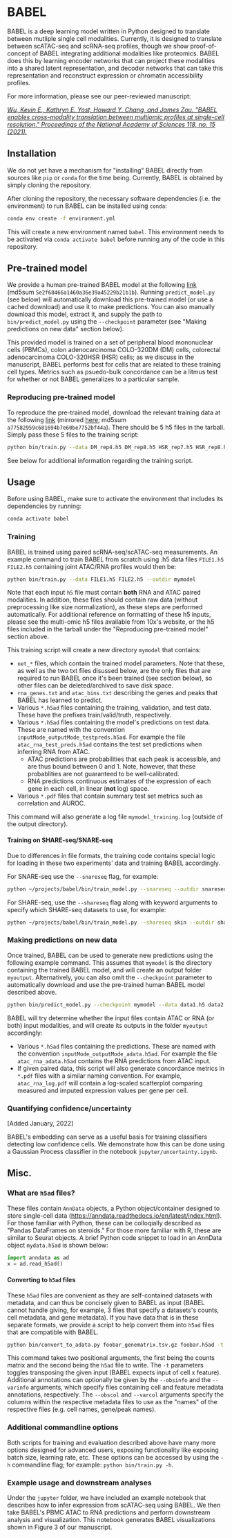 # BABEL

BABEL is a deep learning model written in Python designed to translate between mutliple single cell modalities. Currently, it is designed to translate between scATAC-seq and scRNA-seq profiles, though we show proof-of-concept of BABEL integrating additional modalities like proteomics. BABEL does this by learning encoder networks that can project these modalities into a shared latent representation, and decoder networks that can take this representation and reconstruct expression or chromatin accessibility profiles.

For more information, please see our peer-reviewed manuscript:

*[Wu, Kevin E., Kathryn E. Yost, Howard Y. Chang, and James Zou. "BABEL enables cross-modality translation between multiomic profiles at single-cell resolution." Proceedings of the National Academy of Sciences 118, no. 15 (2021).](https://doi.org/10.1073/pnas.2023070118)*

## Installation

We do not yet have a mechanism for "installing" BABEL directly from sources like `pip` or `conda` for the time being. Currently, BABEL is obtained by simply cloning the repository.

After cloning the repository, the necessary software dependencies (i.e. the environment) to run BABEL can be installed using `conda`:

```bash
conda env create -f environment.yml
```
This will create a new environment named `babel`. This environment needs to be activated via `conda activate babel` before running any of the code in this repository.

## Pre-trained model
We provide a human pre-trained BABEL model at the following [link](https://drive.google.com/file/d/1uJDbiDrBb5M0d9I5hjj2Ext-N08CXESS/view?usp=sharing) (md5sum `5e2f68466a1460a36e39a45229b21b1b`). Running `predict_model.py` (see below) will automatically download this pre-trained model (or use a cached download) and use it to make predictions. You can also manually download this model, extract it, and supply the path to `bin/predict_model.py` using the `--checkpoint` parameter (see "Making predictions on new data" section below).

This provided model is trained on a set of peripheral blood mononuclear cells (PBMCs), colon adenocarcinoma COLO-320DM (DM) cells, colorectal adenocarcinoma COLO-320HSR (HSR) cells; as we discuss in the manuscript, BABEL performs best for cells that are related to these training cell types. Metrics such as psuedo-bulk concordance can be a litmus test for whether or not BABEL generalizes to a particular sample.

### Reproducing pre-trained model
To reproduce the pre-trained model, download the relevant training data at the following [link](https://office365stanford-my.sharepoint.com/:u:/g/personal/wukevin_stanford_edu/Edq1Cr6qejpOgzjZGa4bkvwB-LyH5MLbkLD6wGQCL4jvwA?e=T8IO54) (mirrored [here](https://drive.google.com/file/d/1J-4HH5e8rYapq5JtRq7G-foDs6Y9NzyQ/view?usp=share_link); md5sum `a77582959c681694b7e60be7752bf44a`). There should be 5 h5 files in the tarball. Simply pass these 5 files to the training script:

```bash
python bin/train.py --data DM_rep4.h5 DM_rep8.h5 HSR_rep7.h5 HSR_rep8.h5 pbmc_granulocyte_sorted_10k_filtered_feature_bc_matrix.h5 --outdir my_model
```
See below for additional information regarding the training script.

## Usage

Before using BABEL, make sure to activate the environment that includes its dependencies by running:

```bash
conda activate babel
```

### Training
BABEL is trained using paired scRNA-seq/scATAC-seq measurements. An example command to train BABEL from scratch using .h5 data files `FILE1.h5` `FILE2.h5` containing joint ATAC/RNA profiles would then be:

```bash
python bin/train.py --data FILE1.h5 FILE2.h5 --outdir mymodel
```

Note that each input `h5` file must contain **both** RNA and ATAC paired modalities. In addition, these files should contain raw data (without preprocessing like size normalization), as these steps are performed automatically. For additional reference on formatting of these h5 inputs, please see the multi-omic h5 files available from 10x's website, or the h5 files included in the tarball under the "Reproducing pre-trained model" section above.

This training script will create a new directory `mymodel` that contains:

* `net_*` files, which contain the trained model parameters. Note that these, as well as the two txt files disussed below, are the only files that are required to run BABEL once it's been trained (see section below), so other files can be deleted/archived to save disk space.
* `rna_genes.txt` and `atac_bins.txt` describing the genes and peaks that BABEL has learned to predict.
* Various `*.h5ad` files containing the training, validation, and test data. These have the prefixes train/valid/truth, respectively.
* Various `*.h5ad` files containing the model's predictions on test data. These are named with the convention `inputMode_outputMode_testpreds.h5ad`. For example the file `atac_rna_test_preds.h5ad` contains the test set predictions when inferring RNA from ATAC.
	* ATAC predictions are probabilities that each peak is accessible, and are thus bound between 0 and 1. Note, however, that these probablities are not guaranteed to be well-calibrated.
	* RNA predictions continuous estimates of the expression of each gene in each cell, in linear (**not** log) space.
* Various `*.pdf` files that contain summary test set metrics such as correlation and AUROC.

This command will also generate a log file `mymodel_training.log` (outside of the output directory).

#### Training on SHARE-seq/SNARE-seq
Due to differences in file formats, the training code contains special logic for loading in these two experiments' data and training BABEL accordingly. 

For SNARE-seq use the `--snareseq` flag, for example:

```bash
python ~/projects/babel/bin/train_model.py --snareseq --outdir snareseq_model
```

For SHARE-seq, use the `--shareseq` flag along with keyword arguments to specify which SHARE-seq datasets to use, for example:

```bash
python ~/projects/babel/bin/train_model.py --shareseq skin --outdir shareseq_model
```

### Making predictions on new data
Once trained, BABEL can be used to generate new predictions using the following example command. This assumes that `mymodel` is the directory containing the trained BABEL model, and will create an output folder `myoutput`. Alternatively, you can also omit the `--checkpoint` parameter to automatically download and use the pre-trained human BABEL model described above.

```bash
python bin/predict_model.py --checkpoint mymodel --data data1.h5 data2.h5 --outdir myoutput
```
BABEL will try determine whether the input files contain ATAC or RNA (or both) input modalities, and will create its outputs in the folder `myoutput` accordingly:

* Various `*.h5ad` files containing the predictions. These are named with the convention `inputMode_outputMode_adata.h5ad`. For example the file `atac_rna_adata.h5ad` contains the RNA predictions from ATAC input.
* If given paired data, this script will also generate concordance metrics in `*.pdf` files with a similar naming convention. For example, `atac_rna_log.pdf` will contain a log-scaled scatterplot comparing measured and imputed expression values per gene per cell.

### Quantifying confidence/uncertainty
[Added January, 2022]

BABEL's embedding can serve as a useful basis for training classifiers detecting low confidence cells. We demonstrate how this can be done using a Gaussian Process classifier in the notebook `jupyter/uncertainty.ipynb`.

## Misc.
### What are `h5ad` files?
These files contain `AnnData` objects, a Python object/container designed to store single-cell data (https://anndata.readthedocs.io/en/latest/index.html). For those familiar with Python, these can be colloqially described as "Pandas DataFrames on steroids." For those more familiar with R, these are similar to Seurat objects. A brief Python code snippet to load in an AnnData object `mydata.h5ad` is shown below:

```python
import anndata as ad
x = ad.read_h5ad()
```

#### Converting to `h5ad` files
These `h5ad` files are convenient as they are self-contained datasets with metadata, and can thus be concisely given to BABEL as input (BABEL cannot handle giving, for example, 3 files that specify a datasets's counts, cell metadata, and gene metadata). If you have data that is in these separate formats, we provide a script to help convert them into `h5ad` files that are compatible with BABEL.

```bash
python bin/convert_to_adata.py foobar_genematrix.tsv.gz foobar.h5ad -t --obsinfo foobar_cell_annotations.csv --obscol 1
```
This command takes two positional arguments, the first being the counts matrix and the second being the `h5ad` file to write. The `-t` parameters toggles transposing the given input (BABEL expects input of cell x feature). Additional annotations can optionally be given by the `--obsinfo` and the `--varinfo` arguments, which specify files containing cell and feature metadata annotations, respectively. The `--obscol` and `--varcol` arguments specify the columns within the respective metadata files to use as the "names" of the respective files (e.g. cell names, gene/peak names).

### Additional commandline options
Both scripts for training and evaluation described above have many more options designed for advanced users, exposing functionality like exposing batch size, learning rate, etc. These options can be accessed by using the `-h` commandline flag; for example: `python bin/train.py -h`.

### Example usage and downstream analyses
Under the `jupyter` folder, we have included an example notebook that describes how to infer expression from scATAC-seq using BABEL. We then take BABEL's PBMC ATAC to RNA predictions and perform downstream analysis and visualization. This notebook generates BABEL visualizations shown in Figure 3 of our manuscript.
